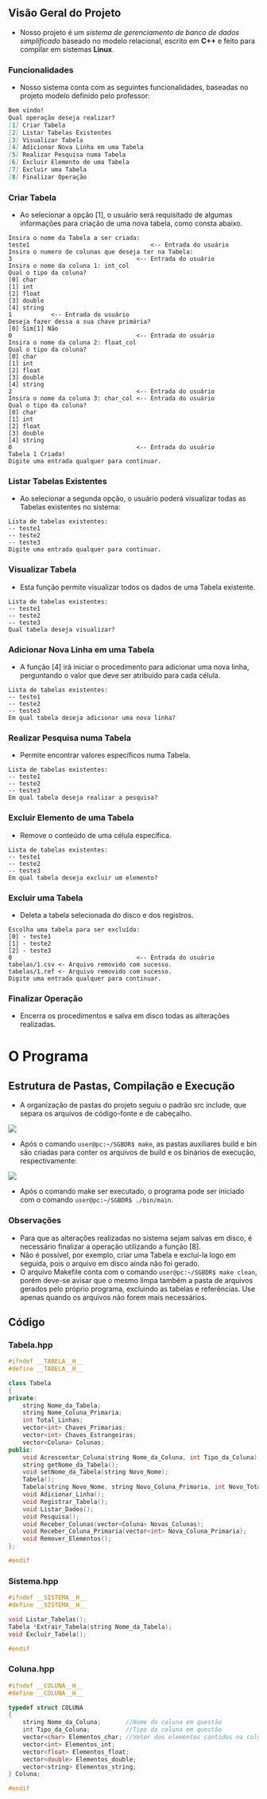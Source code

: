 ## Visão Geral do Projeto

- Nosso projeto é um _sistema de gerenciamento de banco de dados simplificado_ baseado no modelo relacional, escrito em **C++** e feito para compilar em sistemas **Linux**.

### Funcionalidades

- Nosso sistema conta com as seguintes funcionalidades, baseadas no projeto modelo definido pelo professor:

```markdown
Bem vindo!
Qual operação deseja realizar?
[1] Criar Tabela
[2] Listar Tabelas Existentes
[3] Visualizar Tabela
[4] Adicionar Nova Linha em uma Tabela
[5] Realizar Pesquisa numa Tabela
[6] Excluir Elemento de uma Tabela
[7] Excluir uma Tabela
[8] Finalizar Operação
```

### Criar Tabela

- Ao selecionar a opção [1], o usuário será requisitado de algumas informações para criação de uma nova tabela, como consta abaixo.

```
Insira o nome da Tabela a ser criada:
teste1									<-- Entrada do usuário
Insira o numero de colunas que deseja ter na Tabela:
3									<-- Entrada do usuário
Insira o nome da coluna 1: int_col
Qual o tipo da coluna?
[0] char
[1] int
[2] float
[3] double
[4] string
1			<-- Entrada do usuário
Deseja fazer dessa a sua chave primária?
[0] Sim[1] Não
0									<-- Entrada do usuário
Insira o nome da coluna 2: float_col
Qual o tipo da coluna?
[0] char
[1] int
[2] float
[3] double
[4] string
2									<-- Entrada do usuário
Insira o nome da coluna 3: char_col	<-- Entrada do usuário
Qual o tipo da coluna?
[0] char
[1] int
[2] float
[3] double
[4] string
0									<-- Entrada do usuário
Tabela 1 Criada!
Digite uma entrada qualquer para continuar.
```

### Listar Tabelas Existentes

- Ao selecionar a segunda opção, o usuário poderá visualizar todas as Tabelas existentes no sistema:

```
Lista de tabelas existentes:
-- teste1
-- teste2
-- teste3
Digite uma entrada qualquer para continuar.
```

### Visualizar Tabela

- Esta função permite visualizar todos os dados de uma Tabela existente.

```
Lista de tabelas existentes:
-- teste1
-- teste2
-- teste3
Qual tabela deseja visualizar?
```

### Adicionar Nova Linha em uma Tabela

- A função [4] irá iniciar o procedimento para adicionar uma nova linha, perguntando o valor que deve ser atribuído para cada célula.

```
Lista de tabelas existentes:
-- teste1
-- teste2
-- teste3
Em qual tabela deseja adicionar uma nova linha?
```

### Realizar Pesquisa numa Tabela

- Permite encontrar valores específicos numa Tabela.

```
Lista de tabelas existentes:
-- teste1
-- teste2
-- teste3
Em qual tabela deseja realizar a pesquisa?
```

### Excluir Elemento de uma Tabela

- Remove o conteúdo de uma célula específica.

```
Lista de tabelas existentes:
-- teste1
-- teste2
-- teste3
Em qual tabela deseja excluir um elemento?
```

### Excluir uma Tabela

- Deleta a tabela selecionada do disco e dos registros.

```
Escolha uma tabela para ser excluída:
[0] - teste1
[1] - teste2
[2] - teste3
0									<-- Entrada do usuário
tabelas/1.csv <- Arquivo removido com sucesso.
tabelas/1.ref <- Arquivo removido com sucesso.
Digite uma entrada qualquer para continuar.
```

### Finalizar Operação

- Encerra os procedimentos e salva em disco todas as alterações realizadas.

# O Programa

## Estrutura de Pastas, Compilação e Execução

- A organização de pastas do projeto seguiu o padrão src include, que separa os arquivos de código-fonte e de cabeçalho.

![](img/estrutura.png)

- Após o comando `user@pc:~/SGBDR$ make`, as pastas auxiliares build e bin são criadas para conter os arquivos de build e os binários de execução, respectivamente:

![](img/estrutura2.png)

- Após o comando make ser executado, o programa pode ser iniciado com o comando `user@pc:~/SGBDR$ ./bin/main`.

### Observações

- Para que as alterações realizadas no sistema sejam salvas em disco, é necessário finalizar a operação utilizando a função [8].
- Não é possível, por exemplo, criar uma Tabela e excluí-la logo em seguida, pois o arquivo em disco ainda não foi gerado.
- O arquivo Makefile conta com o comando `user@pc:~/SGBDR$ make clean`, porém deve-se avisar que o mesmo limpa também a pasta de arquivos gerados pelo próprio programa, excluindo as tabelas e referências. Use apenas quando os arquivos não forem mais necessários.

## Código

### Tabela.hpp
```cpp
#ifndef __TABELA__H__
#define __TABELA__H__

class Tabela
{
private:
	string Nome_da_Tabela;
	string Nome_Coluna_Primaria;
	int Total_Linhas;
	vector<int> Chaves_Primarias;
	vector<int> Chaves_Estrangeiras;
	vector<Coluna> Colunas;
public:
	void Acrescentar_Coluna(string Nome_da_Coluna, int Tipo_da_Coluna);
	string getNome_da_Tabela();
	void setNome_da_Tabela(string Novo_Nome);
	Tabela();
	Tabela(string Novo_Nome, string Novo_Coluna_Primaria, int Novo_Total_Linhas);
	void Adicionar_Linha();
	void Registrar_Tabela();
	void Listar_Dados();
	void Pesquisa();
	void Receber_Colunas(vector<Coluna> Novas_Colunas);
	void Receber_Coluna_Primaria(vector<int> Nova_Coluna_Primaria);
	void Remover_Elementos();
};

#endif
```

### Sistema.hpp
```cpp
#ifndef __SISTEMA__H__
#define __SISTEMA__H__

void Listar_Tabelas();
Tabela *Extrair_Tabela(string Nome_da_Tabela);
void Excluir_Tabela();

#endif
```

### Coluna.hpp
```cpp
#ifndef __COLUNA__H__
#define __COLUNA__H__

typedef struct COLUNA
{
	string Nome_da_Coluna;		 //Nome da coluna em questão
	int Tipo_da_Coluna;			 //Tipo da coluna em questão
	vector<char> Elementos_char; //Vetor dos elementos contidos na coluna
	vector<int> Elementos_int;
	vector<float> Elementos_float;
	vector<double> Elementos_double;
	vector<string> Elementos_string;
} Coluna;

#endif
```
